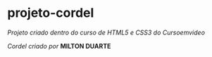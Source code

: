 # projeto-cordel
 *Projeto criado dentro do curso de HTML5 e CSS3 do Cursoemvideo*

*Cordel criado por* **MILTON DUARTE**

